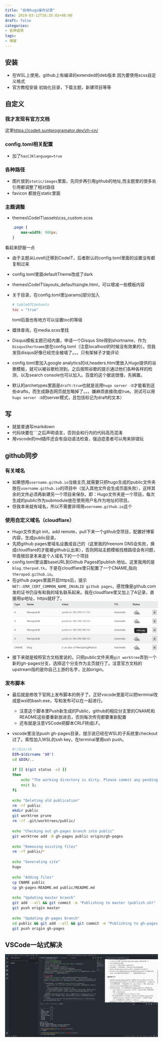 ```yaml
---
title: "自用hugo操作记录"
date: 2019-03-12T18:35:03+08:00
draft: false
categories:
- 各种姿势
tags:
- 博客
---
```

## 安装

- 在WSL上使用，github上有编译的extended的deb版本 因为要使用scss自定义格式
- 官方教程安装 初始化目录，下载主题，新建项目等等

## 自定义

### 我才发现有官方文档

这里<https://codeit.suntprogramator.dev/zh-cn/>

### config.toml相关配置

- 加了`hasCJKlanguage=true`

### 各种路径

- 图片放到`static/images`里面，先同步再引用github的地址,而主题里的很多处引用都调整了相对路径
- favicon 都放在static里面

### 主题调整

- themes\CodeIT\assets\css\_custom.scss
  
    ```css
    .page {
        max-width: 900px;
    }

    ```

看起来舒服一点
- 由于主题从LoveIt迁移到CodeIT，后者默认的config.toml里面的设置没有都复制过来
- config.toml里面defaultTheme改成了dark
- themes\CodeIT\layouts\_default\single.html，可以增减一些模板内容
- 关于目录，在config.toml里[params]部分加入

    ```toml
    # tableOfContents
    toc = "true"
    ```

    toml后面也有地方可以设置toc的等级

- 媒体查询，在media.scss里找
- Disqus模板主题已经内置，申请一个Disqus Site得到shortname，作为`DisqusShortname`放在config.toml（注意localhost的时候没有效果的）。但我发现disqus好像已经完全被墙了。。。只有架梯子才能评论

- config.toml里加入google analytics的id,headers.html里放入Hugo提供的谷歌模板，就可以被谷歌检测到。之后按照谷歌的提示通过他们各种各样的检测，以及search console也可以加入。百度的这个据说很慢，先搁置。
- 默认的archetypes里面是`draft:true`也就是说用`hugo server -D`才能看到这些drafts，而生成静态网页就忽略掉了。。。嫌麻烦直接改成true。测试可以用`hugo server -D`的server模式，且包括标记为draft的文本）
  
## 写

- 就是普通写markdown
- 代码块要在```之后声明语言，否则会和行内的代码高亮混淆
- 用vscode的md插件还会有自动语法检查，强迫症患者可以用来排错玩

## github同步

### 有关域名

- 如果想用`username.github.io`当做主页,就需要只把hugo生成的public文件夹放在`username.github.io`的项目中（加入其他文件会生成页面失败），这样其余的文件必须再新建另一个项目来保存。即：Hugo文件夹是一个项目，每次生成的public作为submodule放在使用用户名作为地址的项目。
- 但我本来就有域名，所以不需要非得用`username.github.io`这个

### 使用自定义域名（cloudflare）

- Hugo文件夹git init，add remote，pull下来一个github空项目，配置好博客内容，生成public目录。
- 先把github pages里域名设置成自己的（这里我的freenom DNS会失败，换成cloudflare的才能被github认出来），否则网站主题模板找根路径会有问题，毕竟根目录本来是个人域名下的一个项目
- config.toml里设置baseURL到Github Pages的publish 地址。这里我用的是`blog.therpod.tk`，于是在cloudflare里只配置了一个CNAME,指向`theropod.github.io`。
- 在github pages里面开启https后，提示`NET::ERR_CERT_COMMON_NAME_INVALID github pages`，感觉像是github.com发的证书仍没有和我的域名联系起来。我在cloudflare里又加上了A记录，直接用ip地址，https就好了。
![image](https://raw.githubusercontent.com/Theropod/hugoblog/master/static/images/blog_images/2019-03-12-%E8%87%AA%E7%94%A8hugo%E6%93%8D%E4%BD%9C%E8%AE%B0%E5%BD%95-02.png)
- 接下来就是按照官方文档里说的，只把public文件夹用`git worktree`弄到一个新的gh-pages分支，选择这个分支作为主页就行了。注意官方文档的upstream指的是你自己上游的名字，比如origin。

### 发布脚本

- 最后就是修改下官网上发布脚本的例子了。正好vscode里面可以把terminal改成是wsl的bash.exe，写和发布可以在一起进行。
  - 注意这个脚本里Push新生成的Public，github的相应分支里的CNAME和README这些要重新放进去，否则每次传完都要重新配置
  - 还有就是注意VSCode把脚本CRLF转成LF。
- vscode里没法push gh-pages目录，提示说已经在WSL的子系统里checkout过了。索性加入WSL的ssh key，在terminal里用ssh push。

    ```bash
    #!/bin/sh
    DIR=$(dirname "$0")
    cd $DIR/..

    if [[ $(git status -s) ]]
    then
        echo "The working directory is dirty. Please commit any pending changes."
        exit 1;
    fi

    echo "Deleting old publication"
    rm -rf public
    mkdir public
    git worktree prune
    rm -rf .git/worktrees/public/

    echo "Checking out gh-pages branch into public"
    git worktree add -B gh-pages public origin/gh-pages

    echo "Removing existing files"
    rm -rf public/*

    echo "Generating site"
    hugo

    echo "Adding files"
    cp CNAME public
    cp gh-pages-README.md public/README.md

    echo "Updating master branch"
    git add --all && git commit -m "Publishing to master (publish.sh)"
    git push origin master

    echo "Updating gh-pages branch"
    cd public && git add --all && git commit -m "Publishing to gh-pages (publish.sh)"
    git push origin gh-pages
    ```

## VSCode一站式解决

![image](https://raw.githubusercontent.com/Theropod/hugoblog/master/static/images/blog_images/2019-03-12-%E8%87%AA%E7%94%A8hugo%E6%93%8D%E4%BD%9C%E8%AE%B0%E5%BD%95-01.png)
